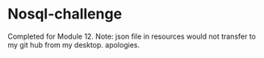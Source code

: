 # Nosql-challenge
Completed for Module 12. Note: json file in resources would not transfer to my git hub from my desktop. apologies.

